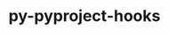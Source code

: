 ---
title: "py-pyproject-hooks"
layout: cache
categories: [package, develop]
meta: {"compilers": ["gcc@=11.4.0", "gcc@=13.2.0"], "num_specs": 24, "num_specs_by_stack": {"e4s": 10, "e4s-neoverse_v1": 2, "ml-linux-aarch64-cpu": 6, "ml-linux-aarch64-cuda": 6, "ml-linux-x86_64-cpu": 6, "ml-linux-x86_64-cuda": 6, "root": 24}, "oss": ["ubuntu22.04", "ubuntu24.04"], "platforms": ["linux"], "stacks": ["e4s", "e4s-neoverse_v1", "ml-linux-aarch64-cpu", "ml-linux-aarch64-cuda", "ml-linux-x86_64-cpu", "ml-linux-x86_64-cuda", "root"], "targets": ["aarch64", "neoverse_v1", "x86_64_v3"], "versions": ["1.0.0"]}
spec_details: [{"compiler": "gcc@=13.2.0", "hash": "4iyv4un5xrqtfcejkeptbsfahtzwlw34", "os": "ubuntu24.04", "platform": "linux", "size": "-", "stacks": ["ml-linux-x86_64-cpu", "ml-linux-x86_64-cuda", "root"], "target": "x86_64_v3", "variants": ["build_system=python_pip"], "versions": ["1.0.0"]}, {"compiler": "gcc@=11.4.0", "hash": "6lhxdpn4e2rkcgahp33ztjzxyxuwac3b", "os": "ubuntu22.04", "platform": "linux", "size": "-", "stacks": ["e4s", "root"], "target": "x86_64_v3", "variants": ["build_system=python_pip"], "versions": ["1.0.0"]}, {"compiler": "gcc@=13.2.0", "hash": "af27pjd67esbmd67hcttbzecdjpd5joc", "os": "ubuntu24.04", "platform": "linux", "size": "-", "stacks": ["ml-linux-x86_64-cpu", "ml-linux-x86_64-cuda", "root"], "target": "x86_64_v3", "variants": ["build_system=python_pip"], "versions": ["1.0.0"]}, {"compiler": "gcc@=13.2.0", "hash": "bupu7dtx5tickxz2eza45cw4xfdcfzuv", "os": "ubuntu24.04", "platform": "linux", "size": "-", "stacks": ["ml-linux-x86_64-cpu", "ml-linux-x86_64-cuda", "root"], "target": "x86_64_v3", "variants": ["build_system=python_pip"], "versions": ["1.0.0"]}, {"compiler": "gcc@=11.4.0", "hash": "c7e6sgmdqk7r57ttfqfbjnpdokdt3j5v", "os": "ubuntu22.04", "platform": "linux", "size": "-", "stacks": ["e4s", "root"], "target": "x86_64_v3", "variants": ["build_system=python_pip"], "versions": ["1.0.0"]}, {"compiler": "gcc@=11.4.0", "hash": "c7rmqydm2likpgazmnbwxwkirek3ife5", "os": "ubuntu22.04", "platform": "linux", "size": "-", "stacks": ["e4s", "root"], "target": "x86_64_v3", "variants": ["build_system=python_pip"], "versions": ["1.0.0"]}, {"compiler": "gcc@=13.2.0", "hash": "envtccffnmnfmgxccpvnuviazzlj2m4g", "os": "ubuntu24.04", "platform": "linux", "size": "-", "stacks": ["ml-linux-x86_64-cpu", "ml-linux-x86_64-cuda", "root"], "target": "x86_64_v3", "variants": ["build_system=python_pip"], "versions": ["1.0.0"]}, {"compiler": "gcc@=11.4.0", "hash": "gcyusuqnn5qrv4vnlqkmg5jmfkv6eazz", "os": "ubuntu22.04", "platform": "linux", "size": "-", "stacks": ["e4s", "root"], "target": "x86_64_v3", "variants": ["build_system=python_pip"], "versions": ["1.0.0"]}, {"compiler": "gcc@=13.2.0", "hash": "ivet4m7eclsweenpxq4n3dyg4q5ci6pq", "os": "ubuntu24.04", "platform": "linux", "size": "-", "stacks": ["ml-linux-x86_64-cpu", "ml-linux-x86_64-cuda", "root"], "target": "x86_64_v3", "variants": ["build_system=python_pip"], "versions": ["1.0.0"]}, {"compiler": "gcc@=11.4.0", "hash": "jkxrx43ff3jmdng5sve2qm2wxecyzs5m", "os": "ubuntu22.04", "platform": "linux", "size": "-", "stacks": ["e4s", "root"], "target": "x86_64_v3", "variants": ["build_system=python_pip"], "versions": ["1.0.0"]}, {"compiler": "gcc@=11.4.0", "hash": "jwhe7kj6pn3n54maudglm5wrokecxgro", "os": "ubuntu22.04", "platform": "linux", "size": "-", "stacks": ["e4s", "root"], "target": "x86_64_v3", "variants": ["build_system=python_pip"], "versions": ["1.0.0"]}, {"compiler": "gcc@=13.2.0", "hash": "mktnzfvmzwo6p6qcgpd5dbrfxnxs4ugn", "os": "ubuntu24.04", "platform": "linux", "size": "-", "stacks": ["ml-linux-x86_64-cpu", "ml-linux-x86_64-cuda", "root"], "target": "x86_64_v3", "variants": ["build_system=python_pip"], "versions": ["1.0.0"]}, {"compiler": "gcc@=11.4.0", "hash": "necfmpqhajf6ai2jqg63x63dsalieecm", "os": "ubuntu22.04", "platform": "linux", "size": "-", "stacks": ["e4s", "root"], "target": "x86_64_v3", "variants": ["build_system=python_pip"], "versions": ["1.0.0"]}, {"compiler": "gcc@=11.4.0", "hash": "ogb3ucaqfpw7h3hjzqbjaxswy5dayiqp", "os": "ubuntu22.04", "platform": "linux", "size": "-", "stacks": ["e4s-neoverse_v1", "root"], "target": "neoverse_v1", "variants": ["build_system=python_pip"], "versions": ["1.0.0"]}, {"compiler": "gcc@=11.4.0", "hash": "p32zlneaon2jctkwfo37mp3zhgqssurm", "os": "ubuntu22.04", "platform": "linux", "size": "-", "stacks": ["e4s", "root"], "target": "x86_64_v3", "variants": ["build_system=python_pip"], "versions": ["1.0.0"]}, {"compiler": "gcc@=11.4.0", "hash": "p55t3lk5gpoyrhwxjheoven5ebf37jhw", "os": "ubuntu22.04", "platform": "linux", "size": "-", "stacks": ["e4s", "root"], "target": "x86_64_v3", "variants": ["build_system=python_pip"], "versions": ["1.0.0"]}, {"compiler": "gcc@=13.2.0", "hash": "rhp362valrdzjal6ixbpdnvply4p562p", "os": "ubuntu24.04", "platform": "linux", "size": "-", "stacks": ["ml-linux-aarch64-cpu", "ml-linux-aarch64-cuda", "root"], "target": "aarch64", "variants": ["build_system=python_pip"], "versions": ["1.0.0"]}, {"compiler": "gcc@=11.4.0", "hash": "sjpoapd5e5naxyiovb5rhyfcnslxey3z", "os": "ubuntu22.04", "platform": "linux", "size": "-", "stacks": ["e4s-neoverse_v1", "root"], "target": "neoverse_v1", "variants": ["build_system=python_pip"], "versions": ["1.0.0"]}, {"compiler": "gcc@=13.2.0", "hash": "ubk2fia53q62fnyzdg5soynp2q4x23ye", "os": "ubuntu24.04", "platform": "linux", "size": "-", "stacks": ["ml-linux-aarch64-cpu", "ml-linux-aarch64-cuda", "root"], "target": "aarch64", "variants": ["build_system=python_pip"], "versions": ["1.0.0"]}, {"compiler": "gcc@=13.2.0", "hash": "ueffylp4ula2gcz3sfvpsimmzr47cfrn", "os": "ubuntu24.04", "platform": "linux", "size": "-", "stacks": ["ml-linux-aarch64-cpu", "ml-linux-aarch64-cuda", "root"], "target": "aarch64", "variants": ["build_system=python_pip"], "versions": ["1.0.0"]}, {"compiler": "gcc@=13.2.0", "hash": "vdypnroqk24cd6yiihmwwebtpxkdybnu", "os": "ubuntu24.04", "platform": "linux", "size": "-", "stacks": ["ml-linux-aarch64-cpu", "ml-linux-aarch64-cuda", "root"], "target": "aarch64", "variants": ["build_system=python_pip"], "versions": ["1.0.0"]}, {"compiler": "gcc@=13.2.0", "hash": "wmfuqs2tex7kx25635sg36m227jajdvv", "os": "ubuntu24.04", "platform": "linux", "size": "-", "stacks": ["ml-linux-aarch64-cpu", "ml-linux-aarch64-cuda", "root"], "target": "aarch64", "variants": ["build_system=python_pip"], "versions": ["1.0.0"]}, {"compiler": "gcc@=11.4.0", "hash": "x3ws3bpycz6t6r24h5gnxxucv6vsycx2", "os": "ubuntu22.04", "platform": "linux", "size": "-", "stacks": ["e4s", "root"], "target": "x86_64_v3", "variants": ["build_system=python_pip"], "versions": ["1.0.0"]}, {"compiler": "gcc@=13.2.0", "hash": "xayzdl2arm2x7ll5nk6zelce5fyhomyq", "os": "ubuntu24.04", "platform": "linux", "size": "-", "stacks": ["ml-linux-aarch64-cpu", "ml-linux-aarch64-cuda", "root"], "target": "aarch64", "variants": ["build_system=python_pip"], "versions": ["1.0.0"]}]
---